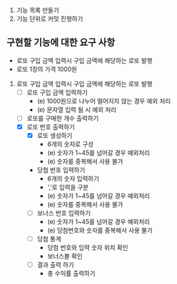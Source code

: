 1. 기능 목록 만들기
2. 기능 단위로 커밋 진행하기

## 구현할 기능에 대한 요구 사항
   - 로또 구입 금액 입력시 구입 금액에 해당하는 로또 발행
   - 로또 1장의 가격 1000원

1) 로또 구입 금액 입력시 구입 금액에 해당하는 로또 발행
   - [ ] 로또 구입 금액 입력하기 
     - (e) 1000원으로 나누어 떨어지지 않는 경우 예외 처리
     - (e) 문자열 입력 될 시 예외 처리
   - [ ] 로또를 구매한 개수 출력하기
   - [x] 로또 번호 출력하기
     - [x] 로또 생성하기
       - 6개의 숫자로 구성
       - (e) 숫자가 1~45를 넘어갈 경우 예외처리
       - (e) 숫자를 중복해서 사용 불가
     - 당첨 번호 입력하기
       - 6개의 숫자 입력하기
       - ','로 입력을 구분
       - (e) 숫자가 1~45를 넘어갈 경우 예외처리
       - (e) 숫자를 중복해서 사용 불가
     - [ ] 보너스 번호 입력하기
       - (e) 숫자가 1~45를 넘어갈 경우 예외처리
       - (e) 당첨번호와 숫자를 중복해서 사용 불가
     - [ ] 당첨 통계
       - 당첨 번호와 입력 숫자 위치 확인
       - 보너스볼 확인 
     - [ ] 결과 출력 하기
       - 총 수익률 출력하기
